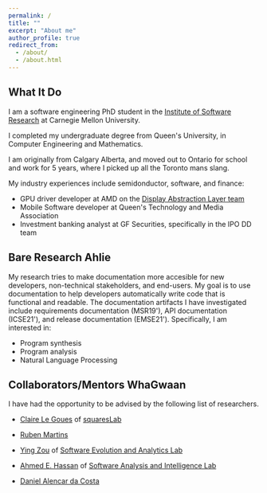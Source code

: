 ```yaml
---
permalink: /
title: ""
excerpt: "About me"
author_profile: true
redirect_from: 
  - /about/
  - /about.html
---
```


## What It Do
I am a software engineering PhD student in the [Institute of Software Research](https://www.isri.cmu.edu/) at Carnegie Mellon University.

I completed my undergraduate degree from Queen's University, in Computer Engineering and Mathematics. 

I am originally from Calgary Alberta, and moved out to Ontario for school and work for 5 years, where I picked up all the Toronto mans slang.

My industry experiences include semidonductor, software, and finance:
- GPU driver developer at AMD on the [Display Abstraction Layer team](https://www.x.org/wiki/Events/XDC2016/Program/amd_dal.pdf)
- Mobile Software developer at Queen's Technology and Media Association
- Investment banking analyst at GF Securities, specifically in the IPO DD team

## Bare Research Ahlie
My research tries to make documentation more accesible for new developers, non-technical stakeholders, and end-users. My goal is to use documentation to help developers automatically write code that is functional and readable. The documentation artifacts I have investigated include requirements documentation (MSR19'), API documentation (ICSE21'), and release documentation (EMSE21'). 
Specifically, I am interested in:
- Program synthesis 
- Program analysis
- Natural Language Processing


## Collaborators/Mentors WhaGwaan
I have had the opportunity to be advised by the following list of researchers.

- [Claire Le Goues](https://clairelegoues.com/) of [squaresLab](https://squareslab.github.io/)

- [Ruben Martins](https://sat-group.github.io/ruben/)

- [Ying Zou](https://www.ece.queensu.ca/people/Y-Zou/index.html) of [Software Evolution and Analytics Lab](https://seal-queensu.github.io/)

- [Ahmed E. Hassan](http://research.cs.queensu.ca/home/ahmed/home/) of [Software Analysis and Intelligence Lab](http://sail.cs.queensu.ca/)

- [Daniel Alencar da Costa](https://www.otago.ac.nz/info-science/people/daniel-alencardacosta.html)



